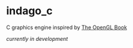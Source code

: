 # indago_c

C graphics engine inspired by [The OpenGL Book](https://openglbook.com/)

*currently in development*
